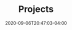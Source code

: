 ---
title: "Projects"
date: 2020-09-06T20:47:03-04:00
draft: false
type: "projects"
layout: "list.html"
---